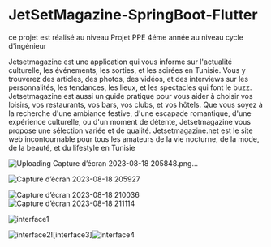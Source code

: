 # JetSetMagazine-SpringBoot-Flutter
ce projet est réalisé  au niveau Projet PPE   4éme année    au niveau cycle d'ingénieur 

Jetsetmagazine est une application qui vous informe sur l'actualité culturelle, les événements, les sorties, et les soirées en Tunisie. 
Vous y trouverez des articles, des photos, des vidéos, et des interviews sur les personnalités, les tendances, les lieux, et les spectacles qui font le buzz. 
Jetsetmagazine est aussi un guide pratique pour vous aider à choisir vos loisirs, vos restaurants, vos bars, vos clubs, et vos hôtels. 
Que vous soyez à la recherche d'une ambiance festive, d'une escapade romantique, d'une expérience culturelle, ou d'un moment de détente, Jetsetmagazine vous propose 
une sélection variée et de qualité. Jetsetmagazine.net est le site web incontournable pour tous les amateurs de la vie nocturne, de la mode, de la beauté, et du
lifestyle en Tunisie
 

 
 
 
![Uploading Capture d’écran 2023-08-18 205848.png…]()



![Capture d’écran 2023-08-18 205927](https://github.com/Aym2016/JetSetMagazine-SpringBoot-Flutter/assets/42209140/0c4d62bd-e36d-439f-9727-575016c3f740)





![Capture d’écran 2023-08-18 210036](https://github.com/Aym2016/JetSetMagazine-SpringBoot-Flutter/assets/42209140/089620ce-f550-460e-8405-1fe473bb57d9)
![Capture d’écran 2023-08-18 211114](https://github.com/Aym2016/JetSetMagazine-SpringBoot-Flutter/assets/42209140/0aecfb95-c9d0-4672-a9ce-619c70f7b27f)




![interface1](https://github.com/Aym2016/JetSetMagazine-SpringBoot-Flutter/assets/42209140/156b85ac-07de-4102-937f-1cb50640c94c)




![interface2](https://github.com/Aym2016/JetSetMagazine-SpringBoot-Flutter/assets/42209140/081ed348-9980-4ff1-b566-268009931a90)![interface3]![interface4](https://github.com/Aym2016/JetSetMagazine-SpringBoot-Flutter/assets/42209140/6d2a3557-1c49-45f2-bdbd-7c4645265595)














